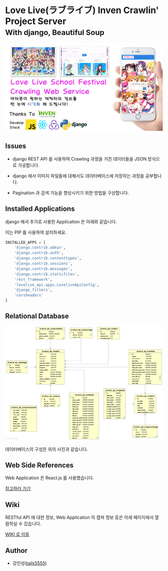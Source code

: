 # Love Live(ラブライブ) Inven Crawlin' Project Server<br/><small>With django, Beautiful Soup</small>

![project_title](../screenshot/lovelive_crawlin_project_title_img.png)

## Issues

- django REST API 를 사용하여 Crawling 과정을 거친 데이터들을 JSON 방식으로 가공합니다.

- django 에서 이미지 파일들에 대해서도 데이터베이스에 저장하는 과정을 공부합니다.

- Pagination 과 검색 기능을 향상시키기 위한 방법을 구상합니다.

## Installed Applications

django 에서 추가로 사용한 Application 은 아래와 같습니다.

이는 PIP 를 사용하여 설치하세요.

```python
INSTALLED_APPS = [
    'django.contrib.admin',
    'django.contrib.auth',
    'django.contrib.contenttypes',
    'django.contrib.sessions',
    'django.contrib.messages',
    'django.contrib.staticfiles',
    'rest_framework',
    'lovelive_api.apps.LoveliveApiConfig',
    'django_filters',
    'corsheaders'
]
```

## Relational Database

![project_er_diagram](../screenshot/lovelive_crawlin_database.png)

데이터베이스의 구성은 위의 사진과 같습니다.

## Web Side References

Web Application 은 React.js 를 사용했습니다.

[참고하러 가기](https://github.com/tails5555/lovelive_crawlin_project/tree/master/lovelive_card_web)

## Wiki

RESTful API 에 대한 정보, Web Application 의 캡쳐 정보 등은 아래 페이지에서 열람하실 수 있습니다.

[WIKI 로 이동](https://github.com/tails5555/lovelive_crawlin_project/wiki) 

## Author

- 강인성([tails5555](https://github.com/tails5555))

